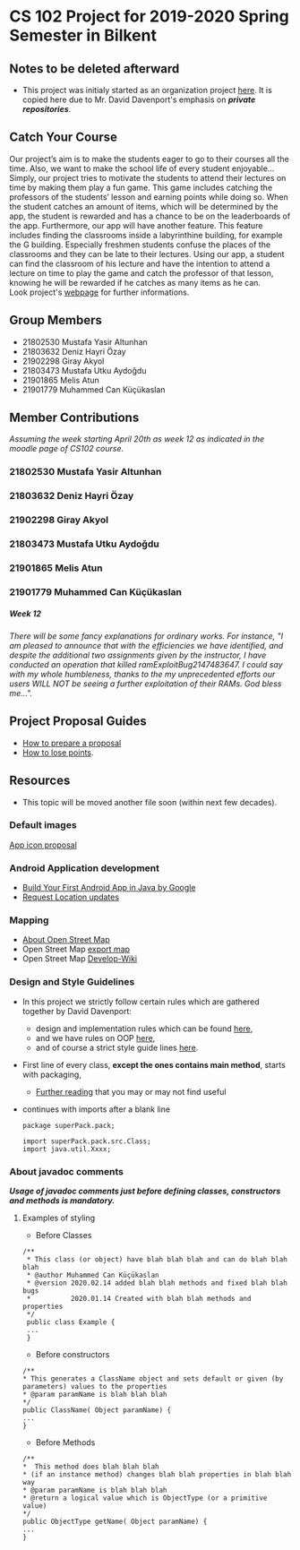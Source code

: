 # CS 102 Project for 2019-2020 Spring Semester in Bilkent
## Notes to be deleted afterward
* This project was initialy started as an organization project [here](https://github.com/CS102g1J/project01). It is copied here due to Mr. David Davenport's emphasis on ***private repositories***.

## Catch Your Course
Our project’s aim is to make the students eager to go to their courses all the time. Also, we want to make the school life of every student enjoyable... Simply, our project tries to motivate the students to attend their lectures on time by making them play a fun game. This game includes catching the professors of the students’ lesson and earning points while doing so. When the student catches an amount of items, which will be determined by the app, the student is rewarded and has a chance to be on the leaderboards of the app. Furthermore, our app will have another feature. This feature includes finding the classrooms inside a labyrinthine building, for example the G building. Especially freshmen students confuse the places of the classrooms and they can be late to their lectures. Using our app, a student can find the classroom of his lecture and have the intention to attend a lecture on time to play the game and catch the professor of that lesson, knowing he will be rewarded if he catches as many items as he can.\
Look project's [webpage](https://muhammedcankucukaslan.github.io/cs102g1J/) for further informations.

## Group Members
* 21802530 Mustafa Yasir Altunhan
* 21803632 Deniz Hayri Özay
* 21902298 Giray Akyol
* 21803473 Mustafa Utku Aydoğdu
* 21901865 Melis Atun
* 21901779 Muhammed Can Küçükaslan 

## Member Contributions 
_Assuming the week starting April 20th as week 12 as indicated in the moodle page of CS102 course._
### 21802530 Mustafa Yasir Altunhan

### 21803632 Deniz Hayri Özay

### 21902298 Giray Akyol

### 21803473 Mustafa Utku Aydoğdu

### 21901865 Melis Atun

### 21901779 Muhammed Can Küçükaslan 
##### Week 12
   _There will be some fancy explanations for ordinary works. For instance, "I am pleased to announce that with the efficiencies we have identified, and despite the additional two assignments given by the instructor, I have conducted an operation that killed ramExploitBug2147483647. I could say with my whole humbleness, thanks to the my unprecedented efforts our users WILL NOT be seeing a further exploitation of their RAMs. God bless me..."._

## Project Proposal Guides
* [How to prepare a proposal](http://www.cs.bilkent.edu.tr/~bgedik/coursewiki/doku.php/cs102:projects)
* [How to lose points](http://www.cs.bilkent.edu.tr/~david/cs102/practicalwork/cs102projectorganisationandgrading.htm#AdditionalPoints).

## Resources
+ This topic will be moved another file soon (within next few decades).
### Default images
[App icon proposal](https://pixabay.com/tr/vectors/konum-toprak-harita-d%C3%BCnya-4496459/)
### Android Application development
* [Build Your First Android App in Java by Google](https://codelabs.developers.google.com/codelabs/build-your-first-android-app/#0)
* [Request Location updates](https://developer.android.com/training/location/request-updates?hl=en)

### Mapping
* [About Open Street Map](https://www.openstreetmap.org/about)
* Open Street Map [export map](https://www.openstreetmap.org/export#map=14/39.8726/32.7637)
* Open Street Map [Develop-Wiki](https://wiki.openstreetmap.org/wiki/Develop)

### Design and Style Guidelines
+ In this project we strictly follow certain rules which are gathered together by David Davenport:
   - design and implementation rules which can be found  [here](https://web.archive.org/web/20170930094137/http://www.cs.bilkent.edu.tr/~david/cs101/practicalwork/2010/JavaLabs.htm),
   - and we have rules on OOP [here](https://web.archive.org/web/20170930110056/http://www.cs.bilkent.edu.tr/~david/cs101/practicalwork/2010/JavaOOPLabs.htm),
   - and of course a strict style guide lines [here](https://web.archive.org/web/20170930110102/http://www.cs.bilkent.edu.tr/~david/cs101/practicalwork/2010/styleguidelines.htm).


+ First line of every class, **except the ones contains main method**, starts with packaging,
  + [Further reading](https://www.geeksforgeeks.org/packages-in-java/) that you may or may not find useful 
+ continues with imports after a blank line
  ```
  package superPack.pack;
  
  import superPack.pack.src.Class;
  import java.util.Xxxx;
  ```
### About javadoc comments
***Usage of javadoc comments just before defining classes, constructors and methods is mandatory.***
1. Examples of styling
   * Before Classes
   ```
   /**
    * This class (or object) have blah blah blah and can do blah blah blah
    * @author Muhammed Can Küçükaslan
    * @version 2020.02.14 added blah blah methods and fixed blah blah bugs
    *          2020.01.14 Created with blah blah methods and properties 
    */
    public class Example {
    ...
    }
   ```
   
   * Before constructors
    ```
    /**
    * This generates a ClassName object and sets default or given (by parameters) values to the properties
    * @param paramName is blah blah blah
    */
   public ClassName( Object paramName) {
   ...
   }
    ```
   * Before Methods
    ```
    /**
    *  This method does blah blah blah
    * (if an instance method) changes blah blah properties in blah blah way
    * @param paramName is blah blah blah
    * @return a logical value which is ObjectType (or a primitive value)
    */
   public ObjectType getName( Object paramName) {
   ...
   }
   ```
